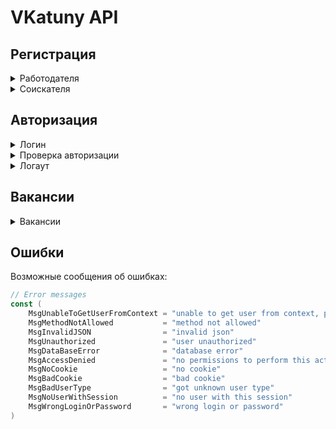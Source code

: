 # VKatuny API

## Регистрация
<details>
<summary>Работодателя</summary>

URL: `/api/v1/registration/applicant`  
Метод: `POST`  
Для регистрации пользователя принимает JSON формата  
```json
{
    "firstName": "ivan",
    "lastName": "ivanov",
    "position": "hr",
    "company": "The best company ever",
    "companyDescription": "Really the best comapny",
    "companyWebsite": "bestcompany.com",
    "email": "best@mail.com",
    "password": "12345"
}
```
Может вернуть:  
1. `400` статус с телом ответа (текст ошибки может различаться)
```json
{
    "statusCode": 400,
    "body": null,
    "error": "can't unmarshall JSON"
}
```
2. `200` с телом
```json
{
    "statusCode": 400,
    "body": {
        "userType": "employer",
        "id": 25
    },
    "error": ""
}
```
</details>

<details>
<summary>Соискателя</summary>

URL: `/api/v1/registration/applicant`  
Метод: `POST`  
На вход принимает JSON  
```json
{
    "firstName": "ivan",
    "lastName": "ivanov",
    "birthDate": "01.01.2000",
    "email": "ivan_ivanov@mail.com",
    "password": "12345"
}
```  
Может вернуть:
1. `200` с телом  
```json
{
    "statusCode": 200,
    "body": {
        "userType": "applicant",
        "id": 123,
    },
    "error": ""
}
```   
2. `400` с телом (текст ошибки может различаться)  
```json
{
    "statusCode": 400,
    "body": null,
    "error": "user's fields aren't valid"
}
``` 
3. `500` с телом
```json
{
    "statusCode": 500,
    "body": null,
    "error": "can't add applicant to db"
}
```
</details>

## Авторизация  

<details>
<summary>Логин</summary>

URL: `/api/v1/login`  
Метод: `GET`???  
На вход принимает тип пользователя, эл. почту и пароль в форме JSON
```json
{
    "userType": "employer",
    "login": "email@email.com",
    "password": "strongest password"
}
```
Может вернуть:
1. `200` в случае успешного входа вместе с кукой  
2. `400` в случае проблем со входом (разный текст ошибок)
```json
{
    "statusCode": 400,
    "body": null,
    "error": "invalid fields" 
}
```

</details>


<details>
<summary>Проверка авторизации</summary>

Позволяет проверить авторизован пользователь или нет  
URL: `/api/v1/authorized`  
Метод: `GET`  
Вытаскивает из заголовков куку и проверяет существование сессии   
1. `200` если сессия существует
```json
{
    "statusCode": 200,
    "body": {
        "userType": "employer",
        "id": 2415
    },
    "error": ""
}
```
2. `401` если не удалось проверить авторизацию либо она неуспешна  
```json
{
    "statusCode": 401,
    "body": null,
    "error": "authorization error"
}
```
</details>

<details>
<summary>Логаут</summary>

Получает куку (если есть), удаляет ее из сессии и устанавливает истекший срок  
URL: `/api/v1/logout`  
Метод: `GET?`  
Принимает JSON:
```json
{
    "userType": "applicant"
}
```
Возвращает:  
1. `200` если куки не было в хедере запроса либо такой куки нет в сессиях
```json
{
    "statusCode": 200,
    "body": null,
    "error": "client doesn't have a session"
}
```
2. `200` Успешный логаут
```json
{
    "statusCode": 200,
    "body": null,
    "error": ""
}
```
3. `400`
```json
{
    "statusCode": 400,
    "body": null,
    "error": "can't unmarshall JSON"
}
```
</details>

## Вакансии

<details>
<summary>Вакансии</summary>

URL: `/api/v1/vacancies`  
Метод: `GET`  
Query-параметры: `offset` и `num` - натуральные числа (по дефолту 0 и 10 соответственно)  
Получает: `num` вакансий с отступом `offset`  
Возвращает:  
1. `200 OK` - возвращает вакансии
```json
{
    "statusCode": 200,
    "body": [
        {
            "id": 1,
            "position": "artist",
            "description": "looking for 3d artist",
            "salary": "100500",
            "location": "Moscow",
            "employer": "X5-Retail",
            "createdAt": "02.11.2024 20:10:24",
            "logo": "image.png"
        },
        // also vacancies
    ],
    "error": ""
}
```
2. `400` некорректные query-параметры  
```json
{
    "statusCode": 400,
    "body": null,
    "error": // текст описание ошибки
}
```
3. `500` если метод не GET
```json
{
    "statusCode": 500,
    "body": null,
    "error": "http request method isn't a GET"
}
```
3
</details>

## Ошибки
Возможные сообщения об ошибках:
```go
// Error messages
const (
	MsgUnableToGetUserFromContext = "unable to get user from context, please check didn't you forget to add middleware.RequireAuthorization"
	MsgMethodNotAllowed           = "method not allowed"
	MsgInvalidJSON                = "invalid json"
	MsgUnauthorized               = "user unauthorized"
	MsgDataBaseError              = "database error"
	MsgAccessDenied               = "no permissions to perform this action"
	MsgNoCookie                   = "no cookie"
	MsgBadCookie                  = "bad cookie"
	MsgBadUserType                = "got unknown user type"
	MsgNoUserWithSession          = "no user with this session"
	MsgWrongLoginOrPassword       = "wrong login or password"
)
```
